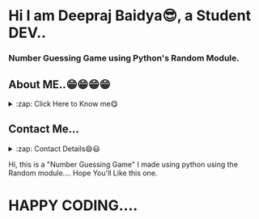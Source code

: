 # Hi I am Deepraj Baidya😎, a Student DEV..
### Number Guessing Game using Python's Random Module.

## About ME..😁😁😁😁
<details>
  <summary>:zap: Click Here to Know me😋</summary>

<!-- Little About Me-->
- 🌱 I’m currently learning everything 🤣
- 👯 I’m looking to collaborate with other Student Dev's
- 🥅 2021 Goals: Contribute more to Open Source projects
- ⚡ Fun fact: I love to play Football
</details>

## Contact Me...
<details>
    <summary>:zap: Contact Details😄😃</summary>
My Github: [GitHub](https://github.com/deepraj02)
<br>
Instagram: [Instagram](https://www.instagram.com/deeprajbaidya02/?hl=en)
<br>
Website: [Hi,I am Deepraj](https://sites.google.com/view/deeprajbaidya)
<br>
Email: [Mail ID](deeprajbaidya06@gmail.com)
</details>

Hi, this is a "Number Guessing Game" I made using python using the Random module....
Hope You'll Like this one.

# HAPPY CODING....